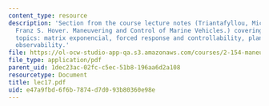 ```yaml
---
content_type: resource
description: 'Section from the course lecture notes (Triantafyllou, Michael S., and
  Franz S. Hover. Maneuvering and Control of Marine Vehicles.) covering the following
  topics: matrix exponencial, forced response and controllability, plant output and
  observability.'
file: https://ol-ocw-studio-app-qa.s3.amazonaws.com/courses/2-154-maneuvering-and-control-of-surface-and-underwater-vehicles-13-49-fall-2004/e47a9fbd6f6b7874d7d093b80360e98e_lec17.pdf
file_type: application/pdf
parent_uid: 1dec23ac-02fc-c5ec-51b8-196aa6d2a108
resourcetype: Document
title: lec17.pdf
uid: e47a9fbd-6f6b-7874-d7d0-93b80360e98e
---
```

